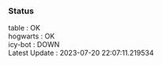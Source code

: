 ### Status


table : OK  
hogwarts : OK  
icy-bot : DOWN  
Latest Update : 2023-07-20 22:07:11.219534
